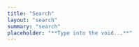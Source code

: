 ```yaml
---
title: "Search"
layout: "search"
summary: "search"
placeholder: "**Type into the void...**"
---
```


